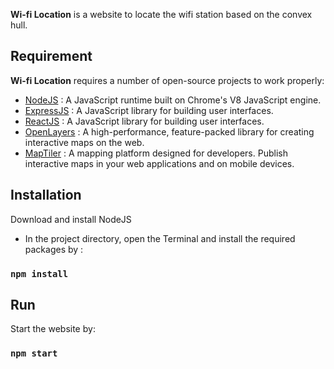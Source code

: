 **Wi-fi Location** is a website to locate the wifi station based on the convex hull.

## Requirement
**Wi-fi Location** requires a number of open-source projects to work properly:
- [NodeJS](https://nodejs.org/en) : A JavaScript runtime built on Chrome's V8 JavaScript engine.
- [ExpressJS](https://expressjs.com/) : A JavaScript library for building user interfaces.
- [ReactJS](https://react.dev/) : A JavaScript library for building user interfaces.
- [OpenLayers](https://openlayers.org/) : A high-performance, feature-packed library for creating interactive maps on the web.
- [MapTiler](https://www.maptiler.com/) : A mapping platform designed for developers. Publish interactive maps in your web applications and on mobile devices.

## Installation
 Download and install NodeJS

- In the project directory, open the Terminal and install the required packages by :
### `npm install`


## Run
Start the website by:
### `npm start`


